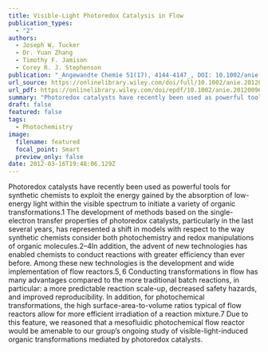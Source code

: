 ```yaml
---
title: Visible-Light Photoredox Catalysis in Flow
publication_types:
  - "2"
authors:
  - Joseph W. Tucker
  - Dr. Yuan Zhang
  - Timothy F. Jamison
  - Corey R. J. Stephenson
publication: "_Angewandte Chemie 51(17), 4144-4147_, DOI: 10.1002/anie.201200961"
url_source: https://onlinelibrary.wiley.com/doi/full/10.1002/anie.201200961
url_pdf: https://onlinelibrary.wiley.com/doi/epdf/10.1002/anie.201200961 
summary: "Photoredox catalysts have recently been used as powerful tools for synthetic chemists to exploit the energy gained by the absorption of low-energy light within the visible spectrum to initiate a variety of organic transformations.1 The development of methods based on the single-electron transfer properties of photoredox catalysts, particularly in the last several years, has represented a shift in models with respect to the way synthetic chemists consider both photochemistry and redox manipulations of organic molecules.2–4In addition, the advent of new technologies has enabled chemists to conduct reactions with greater efficiency than ever before. Among these new technologies is the development and wide implementation of flow reactors.5, 6 Conducting transformations in flow has many advantages compared to the more traditional batch reactions, in particular: a more predictable reaction scale-up, decreased safety hazards, and improved reproducibility. In addition, for photochemical transformations, the high surface-area-to-volume ratios typical of flow reactors allow for more efficient irradiation of a reaction mixture.7 Due to this feature, we reasoned that a mesofluidic photochemical flow reactor would be amenable to our group’s ongoing study of visible-light-induced organic transformations mediated by photoredox catalysts."
draft: false
featured: false
tags:
  - Photochemistry
image:
  filename: featured
  focal_point: Smart
  preview_only: false
date: 2012-03-16T19:48:06.129Z
---
```

  Photoredox catalysts have recently been used as powerful tools for synthetic chemists to exploit the energy gained by the absorption of low-energy light within the visible spectrum to initiate a variety of organic transformations.1 The development of methods based on the single-electron transfer properties of photoredox catalysts, particularly in the last several years, has represented a shift in models with respect to the way synthetic chemists consider both photochemistry and redox manipulations of organic molecules.2–4In addition, the advent of new technologies has enabled chemists to conduct reactions with greater efficiency than ever before. Among these new technologies is the development and wide implementation of flow reactors.5, 6 Conducting transformations in flow has many advantages compared to the more traditional batch reactions, in particular: a more predictable reaction scale-up, decreased safety hazards, and improved reproducibility. In addition, for photochemical transformations, the high surface-area-to-volume ratios typical of flow reactors allow for more efficient irradiation of a reaction mixture.7 Due to this feature, we reasoned that a mesofluidic photochemical flow reactor would be amenable to our group’s ongoing study of visible-light-induced organic transformations mediated by photoredox catalysts.

